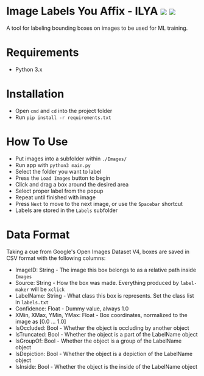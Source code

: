 # Image Labels You Affix - ILYA [![](https://badgen.net/github/license/robert-clayton/ILYA)](https://github.com/robert-clayton/ILYA/edit/master/LICENSE.txt) ![](https://badgen.net/github/last-commit/robert-clayton/ILYA)

A tool for labeling bounding boxes on images to be used for ML training.

# Requirements

- Python 3.x

# Installation

- Open `cmd` and `cd` into the project folder
- Run `pip install -r requirements.txt`

# How To Use

- Put images into a subfolder within `./Images/`
- Run app with `python3 main.py`
- Select the folder you want to label
- Press the `Load Images` button to begin
- Click and drag a box around the desired area
- Select proper label from the popup
- Repeat until finished with image
- Press `Next` to move to the next image, or use the `Spacebar` shortcut
- Labels are stored in the `Labels` subfolder


# Data Format
Taking a cue from Google's Open Images Dataset V4, boxes are saved in CSV format with the following columns:

- ImageID: String - The image this box belongs to as a relative path inside `Images`
- Source: String - How the box was made. Everything produced by `label-maker` will be `xclick`
- LabelName: String - What class this box is represents. Set the class list in `labels.txt`
- Confidence: Float - Dummy value, always 1.0
- XMin, XMax, YMin, YMax: Float - Box coordinates, normalized to the image as [0.0 ... 1.0]
- IsOccluded: Bool - Whether the object is occluding by another object
- IsTruncated: Bool - Whether the object is a part of the LabelName object
- IsGroupOf: Bool - Whether the object is a group of the LabelName object
- IsDepiction: Bool - Whether the object is a depiction of the LabelName object
- IsInside: Bool - Whether the object is the inside of the LabelName object
